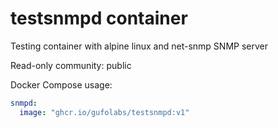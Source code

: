 # testsnmpd container

Testing container with alpine linux and net-snmp SNMP server

Read-only community: public

Docker Compose usage:
``` yaml
snmpd:
  image: "ghcr.io/gufolabs/testsnmpd:v1"
```